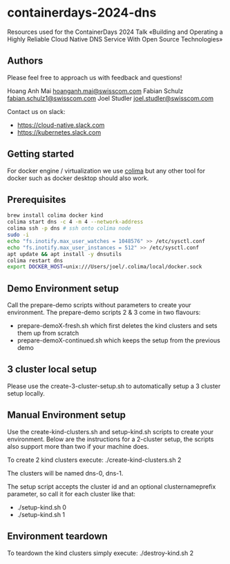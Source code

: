 # containerdays-2024-dns

Resources used for the ContainerDays 2024 Talk «Building and Operating a Highly Reliable Cloud Native DNS Service With Open Source Technologies»

## Authors

Please feel free to approach us with feedback and questions!

Hoang Anh Mai <hoanganh.mai@swisscom.com>
Fabian Schulz <fabian.schulz1@swisscom.com>
Joel Studler <joel.studler@swisscom.com>

Contact us on slack:

- <https://cloud-native.slack.com>
- <https://kubernetes.slack.com>

## Getting started

For docker engine / virtualization we use [colima](https://github.com/abiosoft/colima) but any other tool for docker such as docker desktop should also work.

## Prerequisites

```bash
brew install colima docker kind
colima start dns -c 4 -m 4 --network-address
colima ssh -p dns # ssh onto colima node
sudo -i
echo "fs.inotify.max_user_watches = 1048576" >> /etc/sysctl.conf
echo "fs.inotify.max_user_instances = 512" >> /etc/sysctl.conf
apt update && apt install -y dnsutils
colima restart dns
export DOCKER_HOST=unix:///Users/joel/.colima/local/docker.sock
```

## Demo Environment setup

Call the prepare-demo scripts without parameters to create your environment. The prepare-demo scripts 2 & 3 come in two flavours:

- prepare-demoX-fresh.sh which first deletes the kind clusters and sets them up from scratch
- prepare-demoX-continued.sh which keeps the setup from the previous demo

## 3 cluster local setup

Please use the create-3-cluster-setup.sh to automatically setup a 3 cluster setup locally.

## Manual Environment setup

Use the create-kind-clusters.sh and setup-kind.sh scripts to create your environment. Below are the instructions for a 2-cluster setup, the scripts also support more than two if your machine does.

To create 2 kind clusters execute:
./create-kind-clusters.sh 2

The clusters will be named dns-0, dns-1.

The setup script accepts the cluster id and an optional clusternameprefix parameter, so call it for each cluster like that:

- ./setup-kind.sh 0
- ./setup-kind.sh 1

## Environment teardown

To teardown the kind clusters simply execute:
./destroy-kind.sh 2
